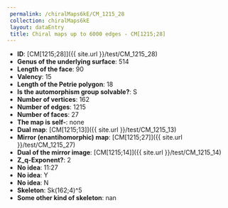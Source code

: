```yaml
--- 
 permalink: /chiralMaps6kE/CM_1215_28 
 collection: chiralMaps6kE
 layout: dataEntry
 title: Chiral maps up to 6000 edges - CM[1215;28]
---
```


- **ID**: [CM[1215;28]]({{ site.url }}/test/CM_1215_28)
- **Genus of the underlying surface**: 514
- **Length of the face**: 90
- **Valency**: 15
- **Length of the Petrie polygon**: 18
- **Is the automorphism group solvable?**: S
- **Number of vertices**: 162
- **Number of edges**: 1215
- **Number of faces**: 27
- **The map is self-**: none
- **Dual map**: [CM[1215;13]]({{ site.url }}/test/CM_1215_13)
- **Mirror (enantihomorphic) map**: [CM[1215;27]]({{ site.url }}/test/CM_1215_27)
- **Dual of the mirror image**: [CM[1215;14]]({{ site.url }}/test/CM_1215_14)
- **Z_q-Exponent?**: 2
- **No idea**:  11:27
- **No idea**: Y
- **No idea**: N
- **Skeleton**: Sk(162;4)^5
- **Some other kind of skeleton**: nan
